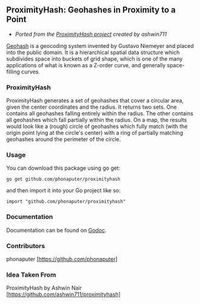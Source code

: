 ## ProximityHash: Geohashes in Proximity to a Point
* *Ported from the [ProximityHash project](https://github.com/ashwin711/proximityhash) created by ashwin711*

[Geohash](https://en.wikipedia.org/wiki/Geohash) is a geocoding system invented by Gustavo Niemeyer and placed into the
public domain. It is a hierarchical spatial data structure which subdivides space
into buckets of grid shape, which is one of the many applications of what is known
as a Z-order curve, and generally space-filling curves.

### ProximityHash
ProximityHash generates a set of geohashes that cover a circular area, given the
center coordinates and the radius. It returns two sets. One contains all geohashes
falling entirely within the radius. The other contains all geohashes which fall
partially within the radius. On a map, the results would look like a (rough) circle of
geohashes which fully match (with the origin point lying at the circle's center)
with a ring of partially matching geohashes around the perimeter of the circle.

### Usage
You can download this package using go get: 

```
go get github.com/phonaputer/proximityhash
```

and then import it into your Go project like so:

```
import "github.com/phonaputer/proximityhash"
```

### Documentation
Documentation can be found on [Godoc](https://godoc.org/github.com/phonaputer/proximityhash).

### Contributors
phonaputer [https://github.com/phonaputer]

### Idea Taken From
ProximityHash by Ashwin Nair [https://github.com/ashwin711/proximityhash]
